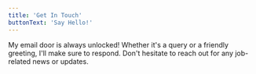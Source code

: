 ```yaml
---
title: 'Get In Touch'
buttonText: 'Say Hello!'
---
```


My email door is always unlocked! Whether it's a query or a friendly greeting, I'll make sure to respond. Don't hesitate to reach out for any job-related news or updates.
